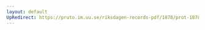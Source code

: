 ```yaml
---
layout: default
UpRedirect: https://pruto.im.uu.se/riksdagen-records-pdf/1878/prot-1878--fk--035/prot-1878--fk--035_017.pdf
---
```

